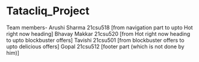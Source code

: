 # Tatacliq_Project

Team members- 
Arushi Sharma 21csu518 [from navigation part to upto Hot right now heading]
Bhavay Makkar 21csu520 [from Hot right now heading to upto blockbuster offers]
Tavishi 21csu501 [from blockbuster offers to upto delicious offers]
Gopal 21csu512 [footer part (which is not done by him)]
